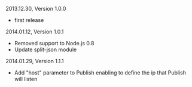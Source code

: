 2013.12.30, Version 1.0.0

* first release


2014.01.12, Version 1.0.1

* Removed support to Node.js 0.8
* Update split-json module


2014.01.29, Version 1.1.1

* Add "host" parameter to Publish enabling to define the ip that Publish will listen